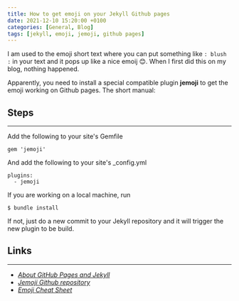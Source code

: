 ```yaml
---
title: How to get emoji on your Jekyll Github pages
date: 2021-12-10 15:20:00 +0100
categories: [General, Blog]
tags: [jekyll, emoji, jemoji, github pages]
---
```


I am used to the emoji short text where you can put something like `: blush :` in your text and it pops up like a nice emoij :blush:. When I first did this on my blog, nothing happened. 

Apparently, you need to install a special compatible plugin **jemoji** to get the emoji working on Github pages. The short manual:

## Steps

---

Add the following to your site's Gemfile
```
gem 'jemoji'
```
And add the following to your site's _config.yml
```
plugins:
  - jemoji
```
If you are working on a local machine, run
```
$ bundle install
```
If not, just do a new commit to your Jekyll repository and it will trigger the new plugin to be build. 

## Links

 ---
 - [*About GitHub Pages and Jekyll*](https://docs.github.com/en/pages/setting-up-a-github-pages-site-with-jekyll/about-github-pages-and-jekyll) 
 - [*Jemoji Github repository*](https://github.com/jekyll/jemoji)
 - [*Emoji Cheat Sheet*](http://www.iemoji.com/emoji-cheat-sheet/all)


